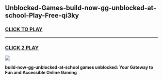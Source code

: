 
## Unblocked-Games-build-now-gg-unblocked-at-school-Play-Free-qi3ky
<h3>
<a href="https://premium76.site?title=build-now-gg-unblocked-at-school&ref=10A">CLICK TO PLAY</a></h3>
<hr>

<h3>
<a href="https://premium76.site?title=build-now-gg-unblocked-at-school&ref=10A">CLICK 2 PLAY</a>
  
</h3>

<a href="https://premium76.site?title=build-now-gg-unblocked-at-school&ref=10A"><img src="https://clearcache.store/games.png"></a>


**build-now-gg-unblocked-at-school games unblocked: Your Gateway to Fun and Accessible Online Gaming**
